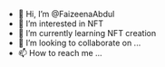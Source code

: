 - 👋 Hi, I’m @FaizeenaAbdul
- 👀 I’m interested in NFT
- 🌱 I’m currently learning NFT creation
- 💞️ I’m looking to collaborate on ...
- 📫 How to reach me ...

<!---
FaizeenaAbdul/FaizeenaAbdul is a ✨ special ✨ repository because its `README.md` (this file) appears on your GitHub profile.
You can click the Preview link to take a look at your changes.
--->
